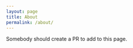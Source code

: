 ```yaml
---
layout: page
title: About
permalink: /about/
---
```


Somebody should create a PR to add to this page.